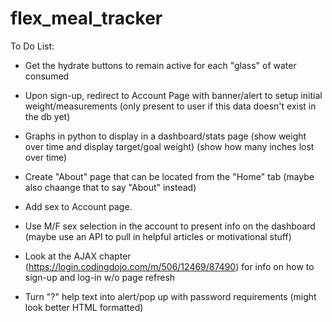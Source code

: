 # flex_meal_tracker


To Do List:

- Get the hydrate buttons to remain active for each "glass" of water consumed

- Upon sign-up, redirect to Account Page with banner/alert to setup initial weight/measurements (only present to user if this data doesn't exist in the db yet)

- Graphs in python to display in a dashboard/stats page
    (show weight over time and display target/goal weight)
    (show how many inches lost over time)

- Create "About" page that can be located from the "Home" tab (maybe also chaange that to say "About" instead)

- Add sex to Account page.
- Use M/F sex selection in the account to present info on the dashboard (maybe use an API to pull in helpful articles or motivational stuff)

- Look at the AJAX chapter (https://login.codingdojo.com/m/506/12469/87490) for info on how to sign-up and log-in w/o page refresh

- Turn "?" help text into alert/pop up with password requirements (might look better HTML formatted)